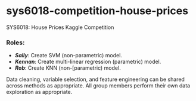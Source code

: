# sys6018-competition-house-prices
SYS6018: House Prices Kaggle Competition

### Roles:      

* ***Sally***: Create SVM (non-parametric) model.  
* ***Kennan***: Create multi-linear regression (parametric) model.
* ***Rob***: Create KNN (non-[parametric) model.

Data cleaning, variable selection, and feature engineering can be shared across methods as appropriate.  All group members perform their own data exploration as appropriate.